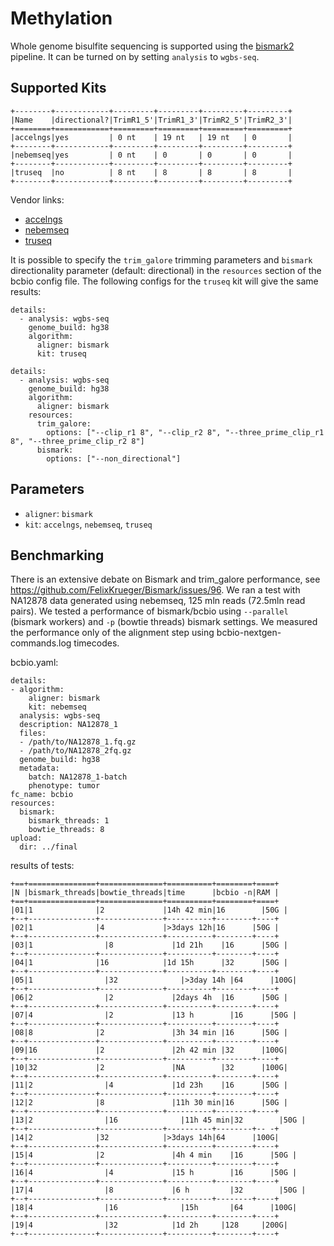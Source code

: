 # Methylation

Whole genome bisulfite sequencing is supported using
the [bismark2](https://www.bioinformatics.babraham.ac.uk/projects/bismark/) pipeline.
It can be turned on by setting `analysis` to `wgbs-seq`.

## Supported Kits
```eval_rst
+--------+------------+---------+---------+---------+---------+
|Name    |directional?|TrimR1_5'|TrimR1_3'|TrimR2_5'|TrimR2_3'|
+========+============+=========+=========+=========+=========+
|accelngs|yes         | 0 nt    | 19 nt   | 19 nt   | 0       |
+--------+------------+---------+---------+---------+---------+
|nebemseq|yes         | 0 nt    | 0       | 0       | 0       |
+--------+------------+---------+---------+---------+---------+
|truseq  |no          | 8 nt    | 8       | 8       | 8       |
+--------+------------+---------+---------+---------+---------+
```

Vendor links:
- [accelngs](https://swiftbiosci.com/accel-ngs-methyl-seq-dna-library-kit/)
- [nebemseq](https://www.neb.com/products/e7120-nebnext-enzymatic-methyl-seq-kit)
- [truseq](https://www.illumina.com/products/by-type/sequencing-kits/library-prep-kits/truseq-methyl-capture-epic.html)


It is possible to specify the `trim_galore` trimming parameters and `bismark` directionality parameter (default: directional) in the `resources` section of the bcbio config file. The following configs for the `truseq` kit will give the same results:
```
details:
  - analysis: wgbs-seq
    genome_build: hg38
    algorithm:
      aligner: bismark
      kit: truseq
```
```
details:
  - analysis: wgbs-seq
    genome_build: hg38
    algorithm:
      aligner: bismark
    resources:
      trim_galore:
        options: ["--clip_r1 8", "--clip_r2 8", "--three_prime_clip_r1 8", "--three_prime_clip_r2 8"]
      bismark:
        options: ["--non_directional"]
```

## Parameters
- `aligner`: `bismark`
- `kit`: `accelngs`, `nebemseq`, `truseq`

## Benchmarking
There is an extensive debate on Bismark and trim_galore performance, see https://github.com/FelixKrueger/Bismark/issues/96.
We ran a test with NA12878 data generated using nebemseq, 125 mln reads (72.5mln read pairs).
We tested a performance of bismark/bcbio using `--parallel` (bismark workers) and `-p` (bowtie threads) bismark settings.
We measured the performance only of the alignment step using bcbio-nextgen-commands.log timecodes.

bcbio.yaml:
```
details:
- algorithm:
    aligner: bismark
    kit: nebemseq
  analysis: wgbs-seq
  description: NA12878_1
  files:
  - /path/to/NA12878_1.fq.gz
  - /path/to/NA12878_2fq.gz
  genome_build: hg38
  metadata:
    batch: NA12878_1-batch
    phenotype: tumor
fc_name: bcbio
resources:
  bismark:
    bismark_threads: 1
    bowtie_threads: 8
upload:
  dir: ../final
```

results of tests:

```eval_rst
+==+===============+==============+==========+========+====+
|N |bismark_threads|bowtie_threads|time      |bcbio -n|RAM |
+==+===============+==============+==========+========+====+
|01|1              |2             |14h 42 min|16	    |50G |
+--+---------------+--------------+----------+--------+----+
|02|1              |4             |>3days 12h|16      |50G |
+--+---------------+--------------+----------+--------+----+
|03|1	             |8	            |1d 21h	   |16      |50G |
+--+---------------+--------------+----------+--------+----+
|04|1              |16            |1d 15h	   |32      |50G |
+--+---------------+--------------+----------+--------+----+
|05|1	             |32	          |>3day 14h |64      |100G|
+--+---------------+--------------+----------+--------+----+
|06|2	             |2	            |2days 4h  |16      |50G |
+--+---------------+--------------+----------+--------+----+
|07|4	             |2	            |13 h	     |16      |50G |
+--+---------------+--------------+----------+--------+----+
|08|8              |2	            |3h 34 min |16	    |50G |
+--+---------------+--------------+----------+--------+----+
|09|16	           |2	            |2h 42 min |32	    |100G|
+--+---------------+--------------+----------+--------+----+
|10|32             |2	            |NA        |32      |100G|
+--+---------------+--------------+----------+--------+----+
|11|2	             |4	            |1d 23h	   |16      |50G |
+--+---------------+--------------+----------+--------+----+
|12|2              |8	            |11h 30 min|16	    |50G |
+--+---------------+--------------+----------+--------+----+
|13|2	             |16	          |11h 45 min|32	    |50G |
+--+---------------+--------------+----------+--------+-- -+
|14|2              |32	          |>3days 14h|64      |100G|
+--+---------------+--------------+----------+--------+----+
|15|4              |2	            |4h 4 min	 |16      |50G |
+--+---------------+--------------+----------+--------+----+
|16|4	             |4	            |15 h	     |16      |50G |
+--+---------------+--------------+----------+--------+----+
|17|4	             |8             |6 h	     |32	    |50G |
+--+---------------+--------------+----------+--------+----+
|18|4	             |16	          |15h	     |64      |100G|
+--+---------------+--------------+----------+--------+----+
|19|4	             |32            |1d 2h	   |128	    |200G|
+--+---------------+--------------+----------+--------+----+
```
